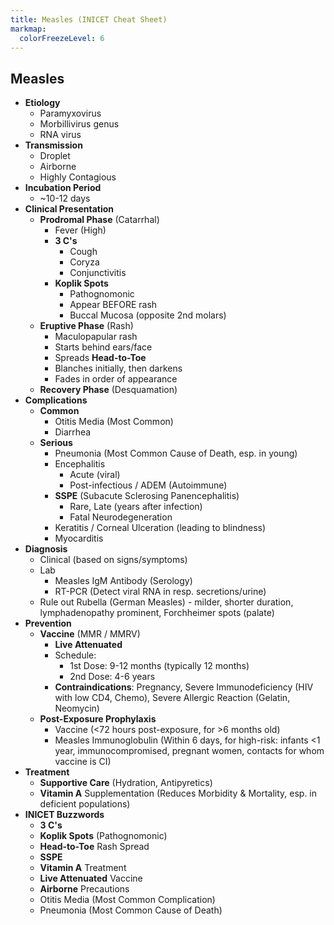 ```yaml
---
title: Measles (INICET Cheat Sheet)
markmap:
  colorFreezeLevel: 6
---
```


## Measles

-   **Etiology**
    -   Paramyxovirus
    -   Morbillivirus genus
    -   RNA virus
-   **Transmission**
    -   Droplet
    -   Airborne
    -   Highly Contagious
-   **Incubation Period**
    -   ~10-12 days
-   **Clinical Presentation**
    -   **Prodromal Phase** (Catarrhal)
        -   Fever (High)
        -   **3 C's**
            -   Cough
            -   Coryza
            -   Conjunctivitis
        -   **Koplik Spots**
            -   Pathognomonic
            -   Appear BEFORE rash
            -   Buccal Mucosa (opposite 2nd molars)
    -   **Eruptive Phase** (Rash)
        -   Maculopapular rash
        -   Starts behind ears/face
        -   Spreads **Head-to-Toe**
        -   Blanches initially, then darkens
        -   Fades in order of appearance
    -   **Recovery Phase** (Desquamation)
-   **Complications**
    -   **Common**
        -   Otitis Media (Most Common)
        -   Diarrhea
    -   **Serious**
        -   Pneumonia (Most Common Cause of Death, esp. in young)
        -   Encephalitis
            -   Acute (viral)
            -   Post-infectious / ADEM (Autoimmune)
        -   **SSPE** (Subacute Sclerosing Panencephalitis)
            -   Rare, Late (years after infection)
            -   Fatal Neurodegeneration
        -   Keratitis / Corneal Ulceration (leading to blindness)
        -   Myocarditis
-   **Diagnosis**
    -   Clinical (based on signs/symptoms)
    -   Lab
        -   Measles IgM Antibody (Serology)
        -   RT-PCR (Detect viral RNA in resp. secretions/urine)
    -   Rule out Rubella (German Measles) - milder, shorter duration, lymphadenopathy prominent, Forchheimer spots (palate)
-   **Prevention**
    -   **Vaccine** (MMR / MMRV)
        -   **Live Attenuated**
        -   Schedule:
            -   1st Dose: 9-12 months (typically 12 months)
            -   2nd Dose: 4-6 years
        -   **Contraindications**: Pregnancy, Severe Immunodeficiency (HIV with low CD4, Chemo), Severe Allergic Reaction (Gelatin, Neomycin)
    -   **Post-Exposure Prophylaxis**
        -   Vaccine (<72 hours post-exposure, for >6 months old)
        -   Measles Immunoglobulin (Within 6 days, for high-risk: infants <1 year, immunocompromised, pregnant women, contacts for whom vaccine is CI)
-   **Treatment**
    -   **Supportive Care** (Hydration, Antipyretics)
    -   **Vitamin A** Supplementation (Reduces Morbidity & Mortality, esp. in deficient populations)
-   **INICET Buzzwords**
    -   **3 C's**
    -   **Koplik Spots** (Pathognomonic)
    -   **Head-to-Toe** Rash Spread
    -   **SSPE**
    -   **Vitamin A** Treatment
    -   **Live Attenuated** Vaccine
    -   **Airborne** Precautions
    -   Otitis Media (Most Common Complication)
    -   Pneumonia (Most Common Cause of Death)

